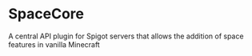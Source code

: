# SpaceCore
A central API plugin for Spigot servers that allows the addition of space features in vanilla Minecraft
